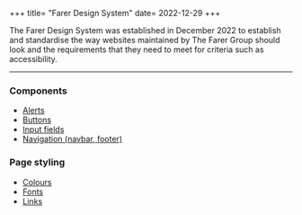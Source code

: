 +++
title= "Farer Design System"
date= 2022-12-29
+++

The Farer Design System was established in December 2022 to establish and standardise the way websites maintained by The Farer Group should look and the requirements that they need to meet for criteria such as accessibility.

---

### Components
- [Alerts](/meta/design/alerts)
- [Buttons](/meta/design/buttons)
- [Input fields](/meta/design/inputs)
- [Navigation (navbar, footer)](/meta/design/navigation)

### Page styling
- [Colours](/meta/design/colours)
- [Fonts](/meta/design/fonts)
- [Links](/meta/design/links)
